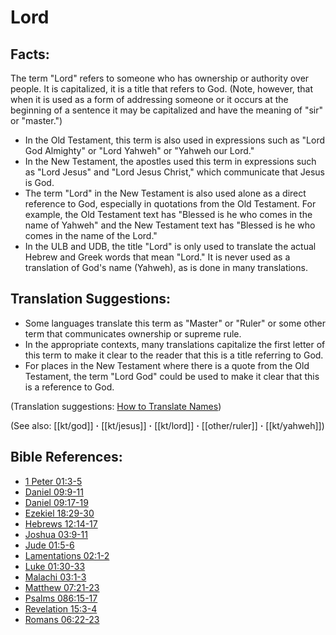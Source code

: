 # Lord #

## Facts: ##

The term "Lord" refers to someone who has ownership or authority over people. It is capitalized, it is a title that refers to God. (Note, however, that when it is used as a form of addressing someone or it occurs at the beginning of a sentence it may be capitalized and have the meaning of "sir" or "master.")

* In the Old Testament, this term is also used in expressions such as "Lord God Almighty" or "Lord Yahweh" or "Yahweh our Lord."
* In the New Testament, the apostles used this term in expressions such as "Lord Jesus" and "Lord Jesus Christ," which communicate that Jesus is God.
* The term "Lord" in the New Testament is also used alone as a direct reference to God, especially in quotations from the Old Testament. For example, the Old Testament text has  "Blessed is he who comes in the name of Yahweh" and the New Testament text has "Blessed is he who comes in the name of the Lord."
* In the ULB and UDB, the title "Lord" is only used to translate the actual Hebrew and Greek words that mean "Lord." It is never used as a translation of God's name (Yahweh), as is done in many translations.

## Translation Suggestions: ##

* Some languages translate this term as "Master" or "Ruler" or some other term that communicates ownership or supreme rule.
* In the appropriate contexts, many translations capitalize the first letter of this term to make it clear to the reader that this is a title referring to God.
* For places in the New Testament where there is a quote from the Old Testament, the term "Lord God" could be used to make it clear that this is a reference to God.

(Translation suggestions: [How to Translate Names](en/ta-vol1/translate/man/translate-names))

(See also: [[kt/god]] **·** [[kt/jesus]] **·** [[kt/lord]] **·** [[other/ruler]] **·** [[kt/yahweh]])

## Bible References: ##

* [1 Peter 01:3-5](en/tn/1pe/help/01/03)
* [Daniel 09:9-11](en/tn/dan/help/09/09)
* [Daniel 09:17-19](en/tn/dan/help/09/17)
* [Ezekiel 18:29-30](en/tn/ezk/help/18/29)
* [Hebrews 12:14-17](en/tn/heb/help/12/14)
* [Joshua 03:9-11](en/tn/jos/help/03/09)
* [Jude 01:5-6](en/tn/jud/help/01/05)
* [Lamentations 02:1-2](en/tn/lam/help/02/01)
* [Luke 01:30-33](en/tn/luk/help/01/30)
* [Malachi 03:1-3](en/tn/mal/help/03/01)
* [Matthew 07:21-23](en/tn/mat/help/07/21)
* [Psalms 086:15-17](en/tn/psa/help/86/15)
* [Revelation 15:3-4](en/tn/rev/help/15/03)
* [Romans 06:22-23](en/tn/rom/help/06/22)